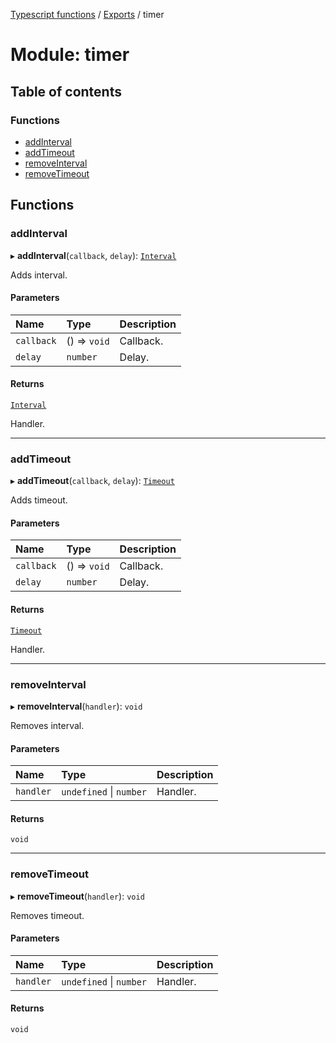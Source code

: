 [Typescript functions](../index.md) / [Exports](../modules.md) / timer

# Module: timer

## Table of contents

### Functions

- [addInterval](timer.md#addinterval)
- [addTimeout](timer.md#addtimeout)
- [removeInterval](timer.md#removeinterval)
- [removeTimeout](timer.md#removetimeout)

## Functions

### addInterval

▸ **addInterval**(`callback`, `delay`): [`Interval`](types_core.md#interval)

Adds interval.

#### Parameters

| Name | Type | Description |
| :------ | :------ | :------ |
| `callback` | () => `void` | Callback. |
| `delay` | `number` | Delay. |

#### Returns

[`Interval`](types_core.md#interval)

Handler.

___

### addTimeout

▸ **addTimeout**(`callback`, `delay`): [`Timeout`](types_core.md#timeout)

Adds timeout.

#### Parameters

| Name | Type | Description |
| :------ | :------ | :------ |
| `callback` | () => `void` | Callback. |
| `delay` | `number` | Delay. |

#### Returns

[`Timeout`](types_core.md#timeout)

Handler.

___

### removeInterval

▸ **removeInterval**(`handler`): `void`

Removes interval.

#### Parameters

| Name | Type | Description |
| :------ | :------ | :------ |
| `handler` | `undefined` \| `number` | Handler. |

#### Returns

`void`

___

### removeTimeout

▸ **removeTimeout**(`handler`): `void`

Removes timeout.

#### Parameters

| Name | Type | Description |
| :------ | :------ | :------ |
| `handler` | `undefined` \| `number` | Handler. |

#### Returns

`void`
